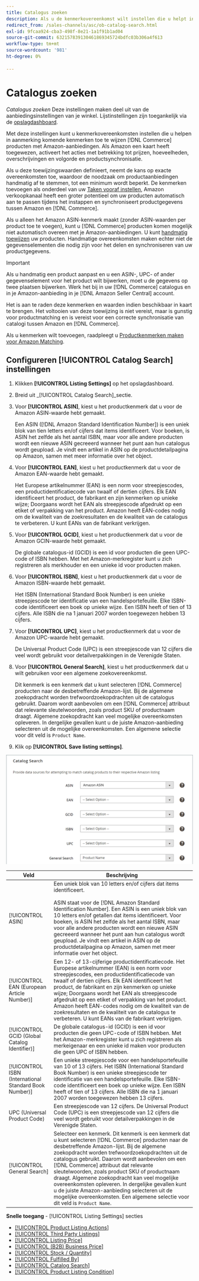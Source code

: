 ```yaml
---
title: Catalogus zoeken
description: Als u de kenmerkovereenkomst wilt instellen die u helpt in aanmerking komende producten uit de handelscatalogus toe te wijzen aan Amazon-aanbiedingen, werkt u de zoekinstellingen van de catalogus bij.
redirect_from: /sales-channels/asc/ob-catalog-search.html
exl-id: 9fcaa924-cba3-498f-8e21-1a1f91b1ad04
source-git-commit: 632157839130461869345724bdfc03b306a4f613
workflow-type: tm+mt
source-wordcount: '981'
ht-degree: 0%

---
```


# Catalogus zoeken

_Catalogus zoeken_ Deze instellingen maken deel uit van de aanbiedingsinstellingen van je winkel. Lijstinstellingen zijn toegankelijk via de [opslagdashboard](./amazon-store-dashboard.md).

Met deze instellingen kunt u kenmerkovereenkomsten instellen die u helpen in aanmerking komende kenmerken toe te wijzen [!DNL Commerce] producten met Amazon-aanbiedingen. Als Amazon een kaart heeft toegewezen, activeert het acties met betrekking tot prijzen, hoeveelheden, overschrijvingen en volgorde en productsynchronisatie.

Als u deze toewijzingswaarden definieert, neemt de kans op exacte overeenkomsten toe, waardoor de noodzaak om productaanbiedingen handmatig af te stemmen, tot een minimum wordt beperkt. De kenmerken toevoegen als onderdeel van uw [Taken vooraf instellen](./amazon-pre-setup-tasks.md), Amazon verkoopkanaal heeft een groter potentieel om uw producten automatisch aan te passen tijdens het instappen en synchroniseert productgegevens tussen Amazon en [!DNL Commerce].

Als u alleen het Amazon ASIN-kenmerk maakt (zonder ASIN-waarden per product toe te voegen), kunt u [!DNL Commerce] producten komen mogelijk niet automatisch overeen met je Amazon-aanbiedingen. U kunt [handmatig toewijzen](./creating-assigning-catalog-products.md) uw producten. Handmatige overeenkomsten maken echter niet de gegevenselementen die nodig zijn voor het delen en synchroniseren van uw productgegevens.

>[!IMPORTANT]
>
>Als u handmatig een product aanpast en u een ASIN-, UPC- of ander gegevenselement voor het product wilt bijwerken, moet u de gegevens op twee plaatsen bijwerken. Werk het bij in uw [!DNL Commerce] catalogus en in je Amazon-aanbieding in je [!DNL Amazon Seller Central] account.

Het is aan te raden deze kenmerken en waarden indien beschikbaar in kaart te brengen. Het voltooien van deze toewijzing is niet vereist, maar is gunstig voor productmatching en is vereist voor een correcte synchronisatie van catalogi tussen Amazon en [!DNL Commerce].

Als u kenmerken wilt toevoegen, raadpleegt u [Productkenmerken maken voor Amazon Matching](./ob-creating-magento-attributes.md).

## Configureren [!UICONTROL Catalog Search] instellingen

1. Klikken **[!UICONTROL Listing Settings]** op het opslagdashboard.

1. Breid uit _[!UICONTROL Catalog Search]_sectie.

1. Voor **[!UICONTROL ASIN]**, kiest u het productkenmerk dat u voor de Amazon ASIN-waarde hebt gemaakt.

   Een ASIN ([!DNL Amazon Standard Identification Number]) is een uniek blok van tien letters en/of cijfers dat items identificeert. Voor boeken, is ASIN het zelfde als het aantal ISBN, maar voor alle andere producten wordt een nieuwe ASIN gecreeerd wanneer het punt aan hun catalogus wordt geupload. Je vindt een artikel in ASIN op de productdetailpagina op Amazon, samen met meer informatie over het object.

1. Voor **[!UICONTROL EAN]**, kiest u het productkenmerk dat u voor de Amazon EAN-waarde hebt gemaakt.

   Het Europese artikelnummer (EAN) is een norm voor streepjescodes, een productidentificatiecode van twaalf of dertien cijfers. Elk EAN identificeert het product, de fabrikant en zijn kenmerken op unieke wijze; Doorgaans wordt het EAN als streepjescode afgedrukt op een etiket of verpakking van het product. Amazon heeft EAN-codes nodig om de kwaliteit van de zoekresultaten en de kwaliteit van de catalogus te verbeteren. U kunt EANs van de fabrikant verkrijgen.

1. Voor **[!UICONTROL GCID]**, kiest u het productkenmerk dat u voor de Amazon GCIN-waarde hebt gemaakt.

   De globale catalogus-id (GCID) is een id voor producten die geen UPC-code of ISBN hebben. Met het Amazon-merkregister kunt u zich registreren als merkhouder en een unieke id voor producten maken.

1. Voor **[!UICONTROL ISBN]**, kiest u het productkenmerk dat u voor de Amazon ISBN-waarde hebt gemaakt.

   Het ISBN (International Standard Book Number) is een unieke streepjescode ter identificatie van een handelsportefeuille. Elke ISBN-code identificeert een boek op unieke wijze. Een ISBN heeft of tien of 13 cijfers. Alle ISBN die na 1 januari 2007 worden toegewezen hebben 13 cijfers.

1. Voor **[!UICONTROL UPC]**, kiest u het productkenmerk dat u voor de Amazon UPC-waarde hebt gemaakt.

   De Universal Product Code (UPC) is een streepjescode van 12 cijfers die veel wordt gebruikt voor detailverpakkingen in de Verenigde Staten.

1. Voor **[!UICONTROL General Search]**, kiest u het productkenmerk dat u wilt gebruiken voor een algemene zoekovereenkomst.

   Dit kenmerk is een kenmerk dat u kunt selecteren [!DNL Commerce] producten naar de desbetreffende Amazon-lijst. Bij de algemene zoekopdracht worden trefwoordzoekopdrachten uit de catalogus gebruikt. Daarom wordt aanbevolen om een [!DNL Commerce] attribuut dat relevante sleutelwoorden, zoals product SKU of productnaam draagt. Algemene zoekopdracht kan veel mogelijke overeenkomsten opleveren. In dergelijke gevallen kunt u de juiste Amazon-aanbieding selecteren uit de mogelijke overeenkomsten. Een algemene selectie voor dit veld is `Product Name`.

1. Klik op **[!UICONTROL Save listing settings]**.

![Catalogus zoeken](assets/amazon-catalog-search.png)

| Veld | Beschrijving |
|--- |--- |
| [!UICONTROL ASIN] | Een uniek blok van 10 letters en/of cijfers dat items identificeert.<br><br>ASIN staat voor de [!DNL Amazon Standard Identification Number]. Een ASIN is een uniek blok van 10 letters en/of getallen dat items identificeert. Voor boeken, is ASIN het zelfde als het aantal ISBN, maar voor alle andere producten wordt een nieuwe ASIN gecreeerd wanneer het punt aan hun catalogus wordt geupload. Je vindt een artikel in ASIN op de productdetailpagina op Amazon, samen met meer informatie over het object. |
| [!UICONTROL EAN (European Article Number)] | Een 12- of 13-cijferige productidentificatiecode. Het Europese artikelnummer (EAN) is een norm voor streepjescodes, een productidentificatiecode van twaalf of dertien cijfers. Elk EAN identificeert het product, de fabrikant en zijn kenmerken op unieke wijze; Doorgaans wordt het EAN als streepjescode afgedrukt op een etiket of verpakking van het product. Amazon heeft EAN-codes nodig om de kwaliteit van de zoekresultaten en de kwaliteit van de catalogus te verbeteren. U kunt EANs van de fabrikant verkrijgen. |
| [!UICONTROL GCID (Global Catalog Identifier)] | De globale catalogus-id (GCID) is een id voor producten die geen UPC-code of ISBN hebben. Met het Amazon-merkregister kunt u zich registreren als merkeigenaar en een unieke id maken voor producten die geen UPC of ISBN hebben. |
| [!UICONTROL ISBN (International Standard Book Number)] | Een unieke streepjescode voor een handelsportefeuille van 10 of 13 cijfers. Het ISBN (International Standard Book Number) is een unieke streepjescode ter identificatie van een handelsportefeuille. Elke ISBN-code identificeert een boek op unieke wijze. Een ISBN heeft of tien of 13 cijfers. Alle ISBN die na 1 januari 2007 worden toegewezen hebben 13 cijfers. |
| UPC (Universal Product Code) | Een streepjescode van 12 cijfers. De Universal Product Code (UPC) is een streepjescode van 12 cijfers die veel wordt gebruikt voor detailverpakkingen in de Verenigde Staten. |
| [!UICONTROL General Search] | Selecteer een kenmerk. Dit kenmerk is een kenmerk dat u kunt selecteren [!DNL Commerce] producten naar de desbetreffende Amazon-lijst. Bij de algemene zoekopdracht worden trefwoordzoekopdrachten uit de catalogus gebruikt. Daarom wordt aanbevolen om een [!DNL Commerce] attribuut dat relevante sleutelwoorden, zoals product SKU of productnaam draagt. Algemene zoekopdracht kan veel mogelijke overeenkomsten opleveren. In dergelijke gevallen kunt u de juiste Amazon-aanbieding selecteren uit de mogelijke overeenkomsten. Een algemene selectie voor dit veld is `Product Name`. |

**Snelle toegang** - [!UICONTROL Listing Settings] secties

- [[!UICONTROL Product Listing Actions]](./product-listing-actions.md)
- [[!UICONTROL Third Party Listings]](./third-party-listing-settings.md)
- [[!UICONTROL Listing Price]](./listing-price.md)
- [[!UICONTROL (B2B) Business Price]](./business-pricing.md)
- [[!UICONTROL Stock / Quantity]](./stock-quantity.md)
- [[!UICONTROL Fulfilled By]](./fulfilled-by.md)
- [[!UICONTROL Catalog Search]](./catalog-search.md)
- [[!UICONTROL Product Listing Condition]](./product-listing-condition.md)
